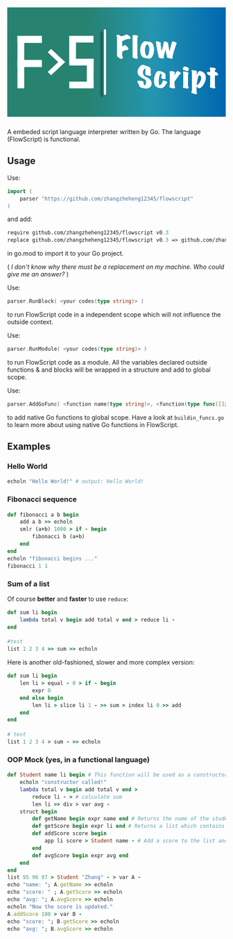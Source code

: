 # ![FlowScript!](icon/flowscript.png)

A embeded script language interpreter written by Go. The language (FlowScript) is functional.

## Usage

Use:

```go
import (
    parser "https://github.com/zhangzheheng12345/flowscript"
)
```

and add:

```go.mod
require github.com/zhangzheheng12345/flowscript v0.3
replace github.com/zhangzheheng12345/flowscript v0.3 => github.com/zhangzheheng12345/FlowScript v0.3
```

in go.mod to import it to your Go project.

( *I don't know why there must be a replacement on my machine. Who could give me an answer?* )

Use:

```go
parser.RunBlock( <your codes(type string)> )
```

to run FlowScript code in a independent scope which will not influence the outside context.

Use:

```go
parser.RunModule( <your codes(type string)> )
```

to run FlowScript code as a module. All the variables declared outside functions & and blocks will be wrapped in a structure and add to global scope.

Use:

```go
parser.AddGoFunc( <function name(type string)>, <function(type func([]interface{}) interface{})>, <number of args(int, -1 -> limitless args)>)
```

to add native Go functions to global scope.
Have a look at `buildin_funcs.go` to learn more about using native Go functions in FlowScript.

## Examples

### Hello World

<!--- highlight FlowScript as Ruby --->
```ruby
echoln "Hello World!" # output: Hello World!
```

### Fibonacci sequence

```ruby
def fibonacci a b begin
    add a b >> echoln
    smlr (a+b) 1000 > if - begin
        fibonacci b (a+b)
    end
end
echoln "fibonacci begins ..."
fibonacci 1 1
```

### Sum of a list

Of course **better** and **faster** to use `reduce`:

```ruby
def sum li begin
    lambda total v begin add total v end > reduce li -
end

#test
list 1 2 3 4 >> sum >> echoln
```

Here is another old-fashioned, slower and more complex version:

```ruby
def sum li begin
    len li > equal - 0 > if - begin
        expr 0
    end else begin
        len li > slice li 1 - >> sum > index li 0 >> add
    end
end

# test
list 1 2 3 4 > sum - >> echoln
```

### OOP Mock (yes, in a functional language)

```ruby
def Student name li begin # This function will be used as a constructor
    echoln "constructor called!"
    lambda total v begin add total v end >
	    reduce li - > # calculate sum
        len li >> div > var avg -
    struct begin
        def getName begin expr name end # Returns the name of the student
        def getScore begin expr li end # Returns a list which contains the student's score
        def addScore score begin
            app li score > Student name - # Add a score to the list and returns a new object (FP)
        end
        def avgScore begin expr avg end
    end
end
list 95 96 97 > Student "Zhang" - > var A -
echo "name: "; A.getName >> echoln
echo "score: " ; A.getScore >> echoln
echo "avg: "; A.avgScore >> echoln
echoln "Now the score is updated."
A.addScore 100 > var B -
echo "score: "; B.getScore >> echoln
echo "avg: "; B.avgScore >> echoln
```
